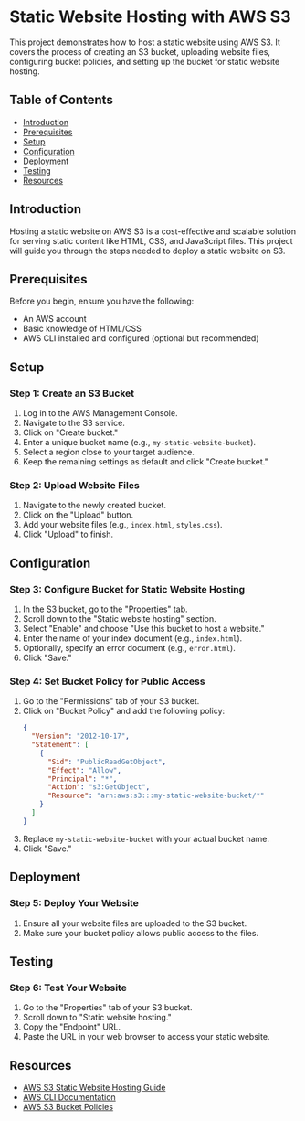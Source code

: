 # Static Website Hosting with AWS S3

This project demonstrates how to host a static website using AWS S3. It covers the process of creating an S3 bucket, uploading website files, configuring bucket policies, and setting up the bucket for static website hosting.

## Table of Contents
- [Introduction](#introduction)
- [Prerequisites](#prerequisites)
- [Setup](#setup)
- [Configuration](#configuration)
- [Deployment](#deployment)
- [Testing](#testing)
- [Resources](#resources)

## Introduction
Hosting a static website on AWS S3 is a cost-effective and scalable solution for serving static content like HTML, CSS, and JavaScript files. This project will guide you through the steps needed to deploy a static website on S3.

## Prerequisites
Before you begin, ensure you have the following:
- An AWS account
- Basic knowledge of HTML/CSS
- AWS CLI installed and configured (optional but recommended)

## Setup

### Step 1: Create an S3 Bucket
1. Log in to the AWS Management Console.
2. Navigate to the S3 service.
3. Click on "Create bucket."
4. Enter a unique bucket name (e.g., `my-static-website-bucket`).
5. Select a region close to your target audience.
6. Keep the remaining settings as default and click "Create bucket."

### Step 2: Upload Website Files
1. Navigate to the newly created bucket.
2. Click on the "Upload" button.
3. Add your website files (e.g., `index.html`, `styles.css`).
4. Click "Upload" to finish.

## Configuration

### Step 3: Configure Bucket for Static Website Hosting
1. In the S3 bucket, go to the "Properties" tab.
2. Scroll down to the "Static website hosting" section.
3. Select "Enable" and choose "Use this bucket to host a website."
4. Enter the name of your index document (e.g., `index.html`).
5. Optionally, specify an error document (e.g., `error.html`).
6. Click "Save."

### Step 4: Set Bucket Policy for Public Access
1. Go to the "Permissions" tab of your S3 bucket.
2. Click on "Bucket Policy" and add the following policy:
    ```json
    {
      "Version": "2012-10-17",
      "Statement": [
        {
          "Sid": "PublicReadGetObject",
          "Effect": "Allow",
          "Principal": "*",
          "Action": "s3:GetObject",
          "Resource": "arn:aws:s3:::my-static-website-bucket/*"
        }
      ]
    }
    ```
3. Replace `my-static-website-bucket` with your actual bucket name.
4. Click "Save."

## Deployment

### Step 5: Deploy Your Website
1. Ensure all your website files are uploaded to the S3 bucket.
2. Make sure your bucket policy allows public access to the files.

## Testing

### Step 6: Test Your Website
1. Go to the "Properties" tab of your S3 bucket.
2. Scroll down to "Static website hosting."
3. Copy the "Endpoint" URL.
4. Paste the URL in your web browser to access your static website.

## Resources
- [AWS S3 Static Website Hosting Guide](https://docs.aws.amazon.com/AmazonS3/latest/dev/WebsiteHosting.html)
- [AWS CLI Documentation](https://docs.aws.amazon.com/cli/latest/userguide/cli-configure-quickstart.html)
- [AWS S3 Bucket Policies](https://docs.aws.amazon.com/AmazonS3/latest/dev/example-bucket-policies.html)
